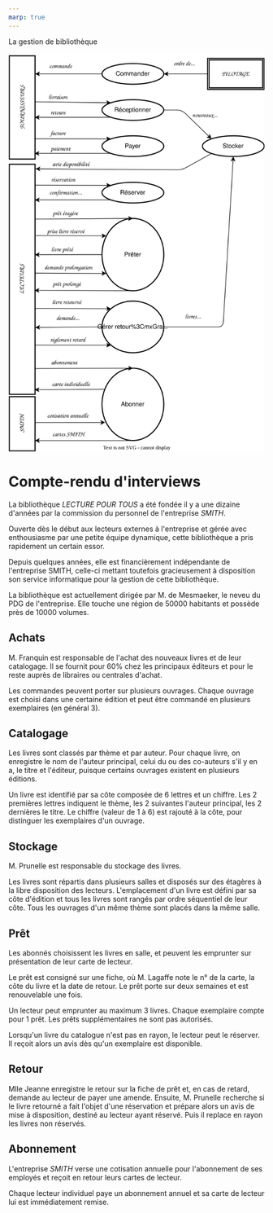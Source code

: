 ```yaml
---
marp: true
---
```

La gestion de bibliothèque

![auto](.\MCC.drawio.svg)

# Compte-rendu d'interviews

La bibliothèque *LECTURE POUR TOUS* a été fondée il y a une dizaine d'années par la commission du personnel de l'entreprise *SMITH*.

Ouverte dès le début aux lecteurs externes à l'entreprise et gérée avec enthousiasme par une petite équipe dynamique, cette bibliothèque a pris rapidement un certain essor.

Depuis quelques années, elle est financièrement indépendante de l'entreprise SMITH, celle-ci mettant toutefois gracieusement à disposition son service informatique pour la gestion de cette bibliothèque.

La bibliothèque est actuellement dirigée par M. de Mesmaeker, le neveu du PDG de l'entreprise. Elle touche une région de 50000 habitants et possède près de 10000 volumes.

## Achats

M. Franquin est responsable de l'achat des nouveaux livres et de leur catalogage.
Il se fournit pour 60% chez les principaux éditeurs et pour le reste auprès de libraires ou centrales d'achat.

Les commandes peuvent porter sur plusieurs ouvrages. Chaque ouvrage est choisi dans une certaine édition et peut être commandé en plusieurs exemplaires (en général 3).


## Catalogage

Les livres sont classés par thème et par auteur. Pour chaque livre, on enregistre le nom de l'auteur principal, celui du ou des co-auteurs s'il y en a, le titre et l'éditeur, puisque certains ouvrages existent en plusieurs éditions.

Un livre est identifié par sa côte composée de 6 lettres et un chiffre. Les 2 premières lettres indiquent le thème, les 2 suivantes l'auteur principal, les 2 dernières le titre.
Le chiffre (valeur de 1 à 6) est rajouté à la côte, pour distinguer les exemplaires d'un ouvrage.
 
## Stockage

M. Prunelle est responsable du stockage des livres.

Les livres sont répartis dans plusieurs salles et disposés sur des étagères à la libre disposition des lecteurs. L'emplacement d'un livre est défini par sa côte d'édition et tous les livres sont rangés par ordre séquentiel de leur côte. 
Tous les ouvrages d'un même thème sont placés dans la même salle.


## Prêt

Les abonnés choisissent les livres en salle, et peuvent les emprunter sur présentation de leur carte de lecteur.

Le prêt est consigné sur une fiche, où M. Lagaffe note le n° de la carte, la côte du livre et la date de retour. Le prêt porte sur deux semaines et est renouvelable une fois.

Un lecteur peut emprunter au maximum 3 livres. Chaque exemplaire compte pour 1 prêt. Les prêts supplémentaires ne sont pas autorisés.

Lorsqu'un livre du catalogue n'est pas en rayon, le lecteur peut le réserver. Il reçoit alors un avis dès qu'un exemplaire est disponible.


## Retour

Mlle Jeanne enregistre le retour sur la fiche de prêt et, en cas de retard, demande au lecteur de payer une amende.
Ensuite, M. Prunelle recherche si le livre retourné a fait l'objet d'une réservation et prépare alors un avis de mise à disposition, destiné au lecteur ayant réservé. Puis il replace en rayon les livres non réservés.


## Abonnement

L'entreprise *SMITH* verse une cotisation annuelle pour l'abonnement de ses employés et reçoit en retour leurs cartes de lecteur.

Chaque lecteur individuel paye un abonnement annuel et sa carte de lecteur lui est immédiatement remise.
